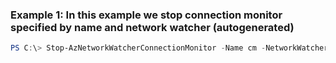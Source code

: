 ### Example 1: In this example we stop connection monitor specified by name and network watcher (autogenerated)
```powershell
PS C:\> Stop-AzNetworkWatcherConnectionMonitor -Name cm -NetworkWatcher $nw
```


